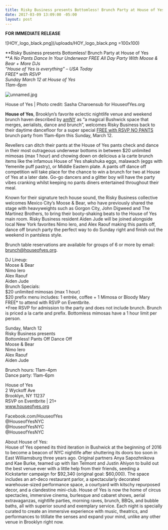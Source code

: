 ```yaml
---
title: Risky Business presents Bottomless! Brunch Party at House of Yes
date: 2017-03-09 13:09:00 -05:00
layout: post
---
```


**FOR IMMEDIATE RELEASE**

![HOY_logo_black.png](/uploads/HOY_logo_black.png =100x100)

\*\*Risky Business presents Bottomless! Brunch Party at House of Yes \
\*\**A No Pants Dance In Your Underwear FREE All Day Party With Moose & Bear \+ More DJs\
“House of Yes is everything” – USA Today\
FREE\* with RSVP\
Sunday March 12 at House of Yes\
11am-6pm*

![unnamed.jpg](/uploads/unnamed.jpg)

House of Yes | Photo credit: Sasha Charoensub for HouseofYes.org

**House of Yes**, Brooklyn’s favorite eclectic nightlife venue and weekend brunch haven described by [amNY](http://t.ymlp71.com/jyhmhakaebswwacahuqakaueqwe/click.php) as “a magical Bushwick space that merges, aerialists, dance and brunch”, welcomes Risky Business back to their daytime dancefloor for a super special [FREE with RSVP NO PANTS ](http://t.ymlp71.com/jyhmbazaebswwarahuqaxaueqwe/click.php)brunch party from 11am-6pm this Sunday, March 12.

Revellers can ditch their pants at the House of Yes pants check and dance in their most outrageous underwear bottoms in between $20 unlimited mimosas (max 1 hour) and chowing down on delicious a la carte brunch items like the infamous House of Yes shakshuka eggs, malawach (eggs with Yemenite puff pastry), or Middle Eastern plate. A pants off dance off competition will take place for the chance to win a brunch for two at House of Yes at a later date. Go-go dancers and a glitter boy will have the party vibes cranking whilst keeping no pants diners entertained throughout their meal.

Known for their signature tech house sound, the Risky Business collective welcomes Mexico City’s Moose & Bear, who have previously shared the stage with heavyweights such as Gorgon City, John Digweed and The Martinez Brothers, to bring their booty-shaking beats to the House of Yes main room. Risky Business resident Aiden Jude will be joined alongside local New York favorites Nimo Iero, and Alex Raouf making this pants off, dance off brunch party the perfect way to do Sunday right and finish out the weekend in pantsless style.

Brunch table reservations are available for groups of 6 or more by email: brunch@houseofyes.org.

DJ Lineup:\
Moose & Bear\
Nimo Iero\
Alex Raouf\
Aiden Jude\
Brunch Specials:\
\$20 unlimited mimosas (max 1 hour)\
\$20 prefix menu includes: 1 entrée, coffee \+ 1 Mimosa or Bloody Mary\
FREE\* to attend with RSVP on Eventbrite. \
\*Free RSVP for admission to the party and does not include brunch. Brunch is priced a la carte and prefix. Bottomless mimosas have a 1 hour limit per person.

Sunday, March 12\
Risky Business presents \
Bottomless! Pants Off Dance Off\
Moose & Bear\
Nimo Iero\
Alex Raouf\
Aiden Jude

Brunch hours: 11am-4pm\
Dance party: 11am-6pm

House of Yes\
2 Wyckoff Ave\
Brooklyn, NY 11237\
RSVP on Eventbrite | 21\+\
www.houseofyes.org

Facebook.com/HouseofYes\
@HouseofYesNYC\
@HouseofYesNYC\
@HouseofYesNYC

About House of Yes:\
House of Yes opened its third iteration in Bushwick at the beginning of 2016 to become a beacon of NYC nightlife after shuttering its doors too soon in East Williamsburg three years ago. Original partners Anya Sapozhnikova and Kae Burke, teamed up with Ilan Telmont and Justin Ahiyon to build out the best venue ever with a little help from their friends, seeding a Kickstarter campaign for $92,340 (original goal: $60,000). The space includes an art-deco restaurant parlor, a spectacularly decorated warehouse-sized performance space, a courtyard with kitschy repurposed decor, and a clandestine mini-club. House of Yes is now the home of circus spectacles, immersive cinema, burlesque and cabaret shows, aerial extravaganzas, nightlife parties, morning raves, brunch, BBQs, and bubble baths, all with superior sound and exemplary service. Each night is specially curated to create an immersive experience with music, theatrics, and performances to titillate the senses and expand your mind, unlike any other venue in Brooklyn right now.